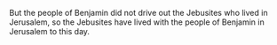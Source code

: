 But the people of Benjamin did not drive out the Jebusites who lived in Jerusalem, so the Jebusites have lived with the people of Benjamin in Jerusalem to this day.
